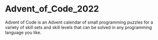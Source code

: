 # Advent_of_Code_2022
Advent of Code is an Advent calendar of small programming puzzles for a variety of skill sets and skill levels that can be solved in any programming language you like.
